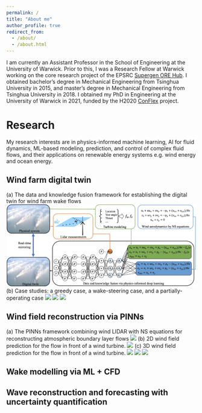```yaml
---
permalink: /
title: "About me"
author_profile: true
redirect_from: 
  - /about/
  - /about.html
---
```


I am currently an Assistant Professor in the School of Engineering at the University of Warwick. Prior to this, I was a Research Fellow at Warwick working on the core research project of the EPSRC [Supergen ORE Hub](https://www.supergen-ore.net). I obtained bachelor’s degree in Mechanical Engineering from Tsinghua University in 2015, and master’s degree in Mechanical Engineering from Tsinghua University in 2018. I obtained my PhD in Engineering at the University of Warwick in 2021, funded by the H2020 [ConFlex](https://www.conflex.org) project.

Research
======
My research interests are in physics-informed machine learning, AI for fluid dynamics, ML-based modeling, prediction, and control of complex fluid flows, and their applications on renewable energy systems e.g. wind energy and ocean energy.
## Wind farm digital twin
(a) The data and knowledge fusion framework for establishing the digital twin for wind farm wake flows
![](images/WFDT.jpg)
(b) Case studies: a greedy case, a wake-steering case, and a partially-operating case
<img src="https://zhangxcii.github.io/images/Greedy.mp4" width="250"> 
<img src="https://zhangxcii.github.io/images/yaw.mp4" width="250">
<img src="https://zhangxcii.github.io/images/partial.mp4" width="250">

## Wind field reconstruction via PINNs
(a) The PINNs framework combining wind LIDAR with NS equations for reconstructing atmospheric boundary layer flows
![](images/ABLInflow2D.jpg)
(b) 2D wind field prediction for the flow in front of a wind turbine. 
<img src="https://zhangxcii.github.io/images/ABLInflow2D.mp4" width="250"> 
(c) 3D wind field prediction for the flow in front of a wind turbine. 
<img src="https://zhangxcii.github.io/images/sliceview.mp4" width="250">
<img src="https://zhangxcii.github.io/images/rotorparallel.mp4" width="250">
<img src="https://zhangxcii.github.io/images/rotor.mp4" width="250">


## Wake modelling via ML + CFD

## Wave reconstruction and forecasting with uncertainty quantification


